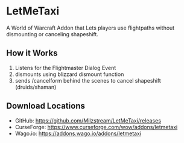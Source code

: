 # LetMeTaxi
 A World of Warcraft Addon that Lets players use flightpaths without dismounting or canceling shapeshift.
 
 ## How it Works
1. Listens for the Flightmaster Dialog Event
2. dismounts using blizzard dismount function
3. sends /cancelform behind the scenes to cancel shapeshift (druids/shaman)

## Download Locations
* GitHub: https://github.com/Milzstream/LetMeTaxi/releases
* CurseForge: https://www.curseforge.com/wow/addons/letmetaxi
* Wago.io: https://addons.wago.io/addons/letmetaxi
